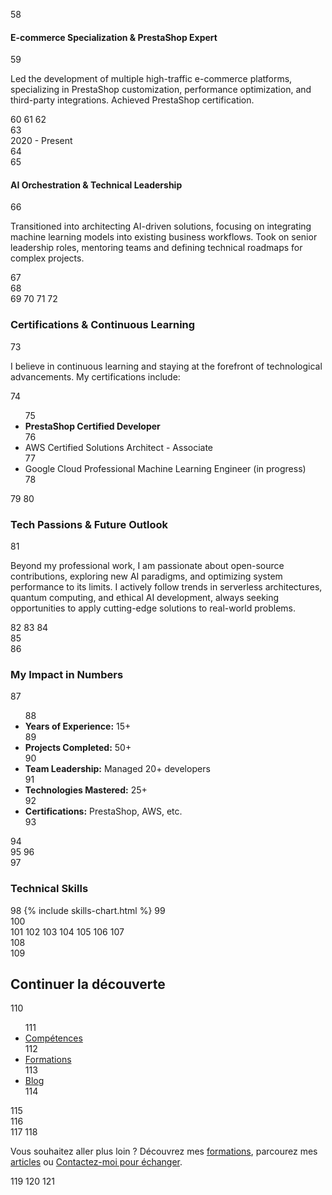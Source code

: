 58
 <h4>E-commerce Specialization &amp; PrestaShop Expert</h4>
59
 <p>Led the development of multiple high-traffic e-commerce platforms, specializing in PrestaShop customization, performance optimization, and third-party integrations. Achieved PrestaShop certification.</p>
60 </div>
61                        
62 <div class="timeline-item">
63 <div class="timeline-date">2020 - Present</div>
64 <div class="timeline-content">
65 <h4>AI Orchestration &amp; Technical Leadership</h4>
66 <p>Transitioned into architecting AI-driven solutions, focusing on integrating machine learning models into existing business workflows. Took on senior leadership roles, mentoring teams and defining technical roadmaps for complex projects.</p>
67 </div>
68 </div>
69                    
70                
71
72 <h3>Certifications &amp; Continuous Learning</h3>
73 <p>I believe in continuous learning and staying at the forefront of technological advancements. My certifications include:</p>
74 <ul>
75 <li><strong>PrestaShop Certified Developer</strong></li>
76 <li>AWS Certified Solutions Architect - Associate</li>
77 <li>Google Cloud Professional Machine Learning Engineer (in progress)</li>
78 </ul>
79
80 <h3>Tech Passions &amp; Future Outlook</h3>
81 <p>Beyond my professional work, I am passionate about open-source contributions, exploring new AI paradigms, and optimizing system performance to its limits. I actively follow trends in serverless architectures, quantum computing, and ethical AI development, always seeking opportunities to apply cutting-edge solutions to real-world problems.</p>
82            
83
84 <div class="about-sidebar">
85 <div class="metrics-summary card">
86 <h3>My Impact in Numbers</h3>
87 <ul>
88 <li><strong>Years of Experience:</strong> 15+</li>
89 <li><strong>Projects Completed:</strong> 50+</li>
90 <li><strong>Team Leadership:</strong> Managed 20+ developers</li>
91 <li><strong>Technologies Mastered:</strong> 25+</li>
92 <li><strong>Certifications:</strong> PrestaShop, AWS, etc.</li>
93 </ul>
94 </div>
95
96 <div class="skills-summary card">
97 <h3>Technical Skills</h3>
98                    {% include skills-chart.html %}
99 </div>
100 </div>
101        
102    
103
104
105
106 
107 <section class="continue-discovery">
108  <div class="container">
109  <h2>Continuer la découverte</h2>
110  <ul>
111  <li><a href="/skills/">Compétences</a></li>
112  <li><a href="/formations/">Formations</a></li>
113  <li><a href="/blog/">Blog</a></li>
114  </ul>
115  </div>
116 </section>
117 
118 <p>Vous souhaitez aller plus loin ? Découvrez mes <a href="/formations/">formations</a>, parcourez mes <a href="/blog/">articles</a> ou <a href="/contact/">Contactez-moi pour échanger</a>.</p>
119 
120 
121</main>